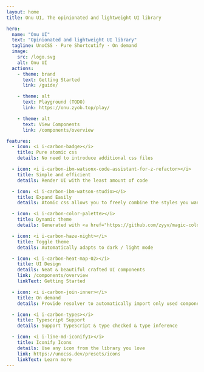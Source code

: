 ```yaml
---
layout: home
title: Onu UI, The opinionated and lightweight UI library

hero:
  name: "Onu UI"
  text: "Opinionated and lightweight UI library"
  tagline: UnoCSS · Pure Shortcutify · On demand
  image:
    src: /logo.svg
    alt: Onu UI
  actions:
    - theme: brand
      text: Getting Started
      link: /guide/

    - theme: alt
      text: Playground (TODO)
      link: https://onu.zyob.top/play/

    - theme: alt
      text: View Components
      link: /components/overview

features:
  - icon: <i i-carbon-badge></i>
    title: Pure atomic css
    details: No need to introduce additional css files

  - icon: <i i-carbon-ibm-watsonx-code-assistant-for-z-refactor></i>
    title: Simple and efficient
    details: Render UI with the least amount of code

  - icon: <i i-carbon-ibm-watson-studio></i>
    title: Expand Easily
    details: Atomic css allows you to freely combine the styles you want

  - icon: <i i-carbon-color-palette></i>
    title: Dynamic theme
    details: Generated with <a href="https://github.com/zyyv/magic-color" target="_blank">Magicolor</a> that conform to human visual perception

  - icon: <i i-carbon-haze-night></i>
    title: Toggle theme
    details: Automatically adapts to dark / light mode

  - icon: <i i-carbon-heat-map-02></i>
    title: UI Design
    details: Neat & beautiful crafted UI components
    link: /components/overview
    linkText: Getting Started

  - icon: <i i-carbon-join-inner></i>
    title: On demand
    details: Provide resolver to automatically import only used components

  - icon: <i i-carbon-types></i>
    title: Typescript Support
    details: Support TypeScript & type checked & type inference

  - icon: <i i-line-md-iconify1></i>
    title: Iconify Icons
    details: Use any icon from the library you love
    link: https://unocss.dev/presets/icons
    linkText: Learn more
---
```

